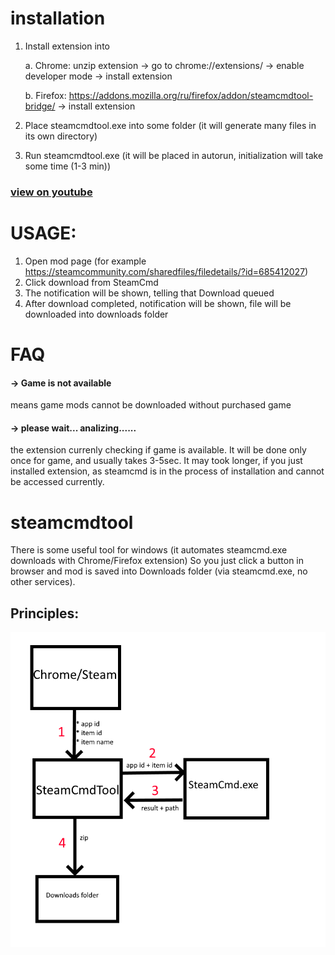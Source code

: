 # installation
1. Install extension into 

   a. Chrome: unzip extension -> go to chrome://extensions/ -> enable developer mode -> install extension
   
   b. Firefox: https://addons.mozilla.org/ru/firefox/addon/steamcmdtool-bridge/ -> install extension
   
2. Place steamcmdtool.exe into some folder (it will generate many files in its own directory)
3. Run steamcmdtool.exe (it will be placed in autorun, initialization will take some time (1-3 min))

### [view on youtube](https://youtu.be/uBEWIF-vlMQ) 

# USAGE:
1. Open mod page (for example https://steamcommunity.com/sharedfiles/filedetails/?id=685412027)
2. Click download  from SteamCmd
3. The notification will be shown, telling that Download queued
4. After download completed, notification will be shown, file will be downloaded into downloads folder  

# FAQ
#### -> Game is not available
means game mods cannot be downloaded without purchased game
#### -> please wait... analizing......
the extension currenly checking if game is available. It will be done only once for game, and usually takes 3-5sec. It may took longer, if you just installed extension, as steamcmd is in the process of installation and cannot be accessed currently.

# steamcmdtool
There is some useful tool for windows (it automates steamcmd.exe downloads with Chrome/Firefox extension) So you just click a button in browser and mod is saved into Downloads folder (via steamcmd.exe, no other services).
## Principles:
![Image](https://github.com/serser007/steamcmdtool/blob/main/docs/0.png?raw=true)
